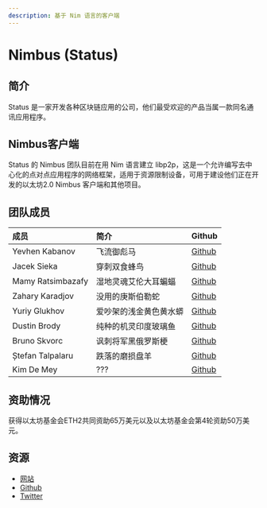 ```yaml
---
description: 基于 Nim 语言的客户端
---
```


# Nimbus \(Status\)

## 简介

Status 是一家开发各种区块链应用的公司，他们最受欢迎的产品当属一款同名通讯应用程序。

## Nimbus客户端

Status 的 Nimbus 团队目前在用 Nim 语言建立 libp2p，这是一个允许编写去中心化的点对点应用程序的网络框架，适用于资源限制设备，可用于建设他们正在开发的以太坊2.0 Nimbus 客户端和其他项目。

## **团队成员**

| **成员** | 简介 | Github |
| :--- | :--- | :--- |
| Yevhen Kabanov | 飞流御彪马 | [Github](https://github.com/cheatfate) |
| Jacek Sieka | 穿刺双食蜂鸟 | [Github](https://github.com/arnetheduck) |
| Mamy Ratsimbazafy | 湿地灵魂艾伦大耳蝙蝠 | [Github](https://github.com/mratsim) |
| Zahary Karadjov | 没用的庚斯伯勒蛇 | [Github](https://github.com/zah) |
| Yuriy Glukhov | 爱吵架的浅金黄色黄水蟒 | [Github](https://github.com/yglukhov) |
| Dustin Brody | 纯种的机灵印度玻璃鱼 | [Github](https://github.com/tersec) |
| Bruno Skvorc | 讽刺将军黑俄罗斯梗 | [Github](https://github.com/swader) |
| Ștefan Talpalaru | 跌落的磨损盘羊 | [Github](https://github.com/stefantalpalaru) |
| Kim De Mey | ??? | [Github](https://github.com/kdeme) |

## **资助情况**

获得以太坊基金会ETH2共同资助65万美元以及以太坊基金会第4轮资助50万美元。

## 资源

* [网站](https://nimbus.status.im/)
* [Github](https://github.com/status-im/nimbus)
* [Twitter](https://twitter.com/ethstatus)



